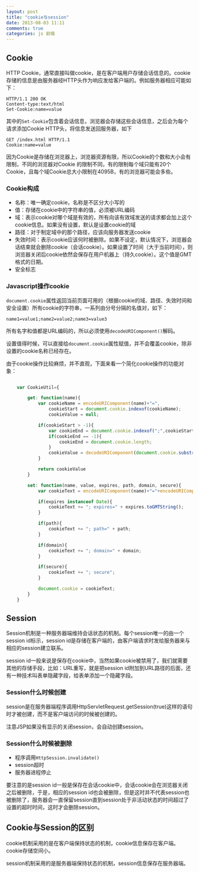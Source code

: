 ```yaml
---
layout: post
title: "cookie与session"
date: 2013-08-03 11:11
comments: true
categories: js 前端
---
```


## Cookie

HTTP Cookie，通常直接叫做cookie，是在客户端用户存储会话信息的。cookie存储的信息是由服务器经HTTP头作为响应发给客户端的。例如服务器相应可能如下：

    HTTP/1.1 200 OK
    Content-type:text/html
    Set-Cookie:name=value

其中的`Set-Cookie`包含着会话信息，浏览器会存储这些会话信息，之后会为每个请求添加Cookie HTTP头，将信息发送回服务器，如下

    GET /index.html HTTP/1.1
    Cookie:name=value

因为Cookie是存储在浏览器上，浏览器资源有限，所以Cookie的个数和大小会有限制，不同的浏览器对Cookie 的限制不同，有的限制每个域只能有20个Cookie，且每个域Cookie总大小限制在4095B，有的浏览器可能会多些。

### Cookie构成

+ 名称：唯一确定cookie，名称是不区分大小写的
+ 值：存储在cookie中的字符串的值，必须被URL编码
+ 域：表示cookie对哪个域是有效的，所有向该有效域发送的请求都会加上这个cookie信息。如果没有设置，默认是设置cookie的域
+ 路径：对于制定域中的那个路径，应该向服务器发送cookie
+ 失效时间：表示cookie应该何时被删除。如果不设定，默认情况下，浏览器会话结束就会删除cookie（会话cookie）。如果设置了时间（大于当前时间），则浏览器关闭后cookie依然会保存在用户机器上（持久cookie）。这个值是GMT格式的日期。
+ 安全标志

### Javascript操作cookie

 `document.cookie`属性返回当前页面可用的（根据cookie的域、路径、失效时间和安全设置）所有cookie的字符串，一系列由分号分隔的名值对，如下：

    name1=value1;name2=value2;name3=value3

所有名字和值都是URL编码的，所以必须使用`decodeURIComponent()`解码。

设置值得时候，可以直接给`document.cookie`属性赋值，并不会覆盖cookie，除非设置的cookie名称已经存在。

由于cookie操作比较麻烦，并不直观，下面来看一个简化cookie操作的功能对象：

```javascript

    var CookieUtil={

        get: function(name){
            var cookieName = encodeURIComponent(name)+"=",
                cookieStart = document.cookie.indexof(cookieName);
                cookieValue = null;

            if(cookieStart > -1){
                var cookieEnd = document.cookie.indexof(";",cookieStart);
                if(cookieEnd == -1){
                    cookieEnd = document.cookie.length;
                }
                cookieValue = decodeURIComponent(document.cookie.substring(cookieStart+cookieName.length, cookieEnd));
            }

            return cookieValue
        }

        set: function(name, value, expires, path, domain, secure){
            var cookieText = encodeURIComponent(name)+"="+encodeURIComponent(value);

            if(expires instanceof Date){
                cookieText += "; expires=" + expires.toGMTString();
            }

            if(path){
                cookieText += "; path=" + path;
            }

            if(domain){
                cookieText += "; domain=" + domain;
            }

            if(secure){
                cookieText += "; secure";
            }

            document.cookie = cookieText;
        }
    }

```

<!-- more -->

## Session

Session机制是一种服务器端维持会话状态的机制。每个session唯一的由一个session id标示，session id是存储在客户端的，由客户端请求时发给服务器来与相应的session建立联系。

session id一般来说是保存在cookie中，当然如果cookie被禁用了，我们就需要其他的存储手段，比如：URL重写，就是把session id附加到URL路径的后面，还有一种技术叫表单隐藏字段，给表单添加一个隐藏字段。

### Session什么时候创建

session是在服务器端程序调用HttpServletRequest.getSession(true)这样的语句时才被创建，而不是客户端访问的时候被创建的。

注意JSP如果没有显示的关闭session，会自动创建session。

### Session什么时候被删除

+ 程序调用`HttpSession.invalidate()`
+ session超时
+ 服务器进程停止

要注意的是session id一般是保存在会话cookie中，会话cookie会在浏览器关闭之后被删除，于是，相应的session id也会被删除，但是这时并不代表session也被删除了，服务器会一直保留session直到session处于非活动状态的时间超过了设置的超时时间，这时才会删除session。

## Cookie与Session的区别

cookie机制采用的是在客户端保持状态的机制，cookie信息保存在客户端。cookie存储空间小。

session机制采用的是服务器端保持状态的机制，session信息保存在服务器端。
